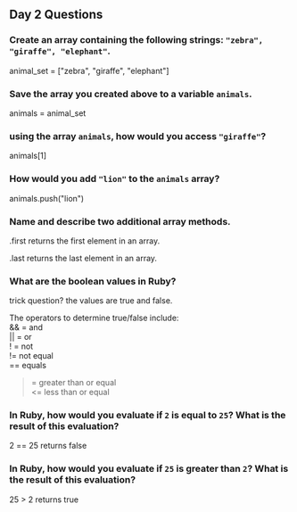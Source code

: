 ## Day 2 Questions

### Create an array containing the following strings: `"zebra", "giraffe", "elephant"`.
animal_set = ["zebra", "giraffe", "elephant"]

### Save the array you created above to a variable `animals`.
animals = animal_set

### using the array `animals`, how would you access `"giraffe"`?
animals[1]

### How would you add `"lion"` to the `animals` array?
animals.push("lion")

### Name and describe two additional array methods.
.first returns the first element in an array.

.last returns the last element in an array.  

### What are the boolean values in Ruby?
trick question?  the values are true and false.  

The operators to determine true/false include:  
&& = and  
|| = or  
! = not  
!= not equal  
== equals  
>= greater than or equal  
<= less than or equal  

### In Ruby, how would you evaluate if `2` is equal to `25`? What is the result of this evaluation?
2 == 25 returns false

### In Ruby, how would you evaluate if `25` is greater than `2`? What is the result of this evaluation?
25 > 2 returns true
